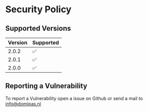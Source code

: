 # Security Policy

## Supported Versions

| Version | Supported          |
| ------- | ------------------ |
| 2.0.2   | :white_check_mark: |
| 2.0.1   | :white_check_mark: |
| 2.0.0   | :white_check_mark: |

## Reporting a Vulnerability

To report a Vulnerability open a issue on Github or send a mail to info@domipas.nl
